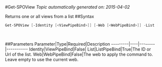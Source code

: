 #Get-SPOView
*Topic automatically generated on: 2015-04-02*

Returns one or all views from a list
##Syntax
```powershell
Get-SPOView [-Identity [<ViewPipeBind>]] [-Web [<WebPipeBind>]] -List [<ListPipeBind>]
```
&nbsp;

##Parameters
Parameter|Type|Required|Description
---------|----|--------|-----------
Identity|ViewPipeBind|False|
List|ListPipeBind|True|The ID or Url of the list.
Web|WebPipeBind|False|The web to apply the command to. Leave empty to use the current web.
